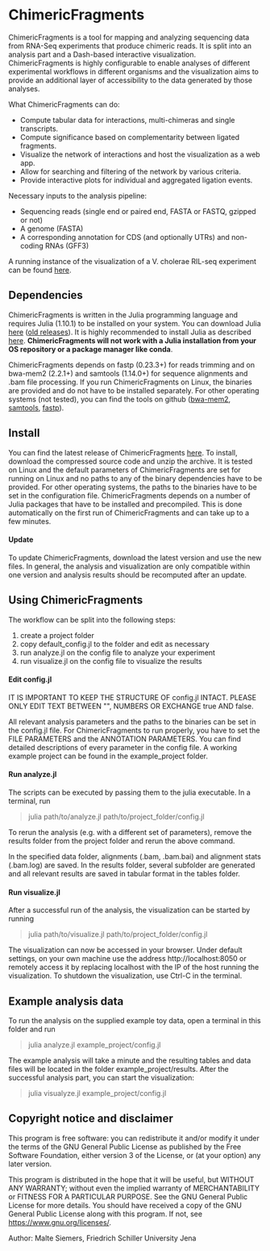 # ChimericFragments

ChimericFragments is a tool for mapping and analyzing sequencing data from RNA-Seq experiments that
produce chimeric reads. It is split into an analysis part and a Dash-based interactive visualization.
ChimericFragments is highly configurable to enable analyses of different experimental workflows in
different organisms and the visualization aims to provide an additional layer of accessibility to the
data generated by those analyses.

What ChimericFragments can do:

- Compute tabular data for interactions, multi-chimeras and single transcripts.
- Compute significance based on complementarity between ligated fragments.
- Visualize the network of interactions and host the visualization as a web app.
- Allow for searching and filtering of the network by various criteria.
- Provide interactive plots for individual and aggregated ligation events.

Necessary inputs to the analysis pipeline:

- Sequencing reads (single end or paired end, FASTA or FASTQ, gzipped or not)
- A genome (FASTA)
- A corresponding annotation for CDS (and optionally UTRs) and non-coding RNAs (GFF3)

A running instance of the visualization of a V. cholerae RIL-seq experiment can be found 
[here](https://vch-interactome.uni-jena.de/).

## Dependencies

ChimericFragments is written in the Julia programming language and requires Julia (1.10.1) to
be installed on your system. You can download Julia [here](https://julialang.org/downloads/)
([old releases](https://julialang.org/downloads/oldreleases/)). It is highly recommended to install
Julia as described [here](https://julialang.org/downloads/platform/). **ChimericFragments will not
work with a Julia installation from your OS repository or a package manager like conda**.

ChimericFragments depends on fastp (0.23.3+) for reads trimming and on bwa-mem2 (2.2.1+) and samtools (1.14.0+)
for sequence alignments and .bam file processing. If you run ChimericFragments on Linux, the binaries are provided
and do not have to be installed separately. For other operating systems (not tested), you can find the tools on
github ([bwa-mem2](https://github.com/bwa-mem2/bwa-mem2/releases),
    [samtools](https://github.com/samtools/samtools/releases),
    [fastp](https://github.com/OpenGene/fastp/releases)).

## Install

You can find the latest release of ChimericFragments [here](https://github.com/maltesie/ChimericFragments/releases/latest).
To install, download the compressed source code and unzip the archive. It is tested on Linux and the default parameters
of ChimericFragments are set for running on Linux and no paths to any of the binary dependencies have to be provided.
For other operating systems, the paths to the binaries have to be set in the configuration file. ChimericFragments
depends on a number of Julia packages that have to be installed and precompiled. This is done automatically on the
first run of ChimericFragments and can take up to a few minutes.

#### Update

To update ChimericFragments, download the latest version and use the new files. In general, the analysis and visualization
are only compatible within one version and analysis results should be recomputed after an update.

## Using ChimericFragments

The workflow can be split into the following steps:

1. create a project folder
3. copy default_config.jl to the folder and edit as necessary
4. run analyze.jl on the config file to analyze your experiment
5. run visualize.jl on the config file to visualize the results

#### Edit config.jl

IT IS IMPORTANT TO KEEP THE STRUCTURE OF config.jl INTACT. PLEASE ONLY EDIT TEXT BETWEEN "",
NUMBERS OR EXCHANGE true AND false.

All relevant analysis parameters and the paths to the binaries can be set in the config.jl file.
For ChimericFragments to run properly, you have to set the FILE PARAMETERS and the ANNOTATION
PARAMETERS. You can find detailed descriptions of every parameter in the config file. A working
example project can be found in the example_project folder.

#### Run analyze.jl

The scripts can be executed by passing them to the julia executable. In a terminal, run

>julia path/to/analyze.jl path/to/project_folder/config.jl

To rerun the analysis (e.g. with a different set of parameters), remove the results folder from
the project folder and rerun the above command.

In the specified data folder, alignments (.bam, .bam.bai) and alignment stats (.bam.log) are saved.
In the results folder, several subfolder are generated and all relevant results are saved in tabular
format in the tables folder.

#### Run visualize.jl

After a successful run of the analysis, the visualization can be started by running

>julia path/to/visualize.jl path/to/project_folder/config.jl

The visualization can now be accessed in your browser. Under default settings, on your own machine
use the address http://localhost:8050 or remotely access it by replacing localhost with the IP of the
host running the visualization. To shutdown the visualization, use Ctrl-C in the terminal.

## Example analysis data

To run the analysis on the supplied example toy data, open a terminal in this folder and run

>julia analyze.jl example_project/config.jl

The example analysis will take a minute and the resulting tables and data files will be located in the
folder example_project/results. After the successful analysis part, you can start the visualization:

>julia visualyze.jl example_project/config.jl

## Copyright notice and disclaimer

This program is free software: you can redistribute it and/or modify it under the terms of the
GNU General Public License as published by the Free Software Foundation, either version 3 of the
License, or (at your option) any later version.

This program is distributed in the hope that it will be useful, but WITHOUT ANY WARRANTY; without
even the implied warranty of MERCHANTABILITY or FITNESS FOR A PARTICULAR PURPOSE. See the
GNU General Public License for more details. You should have received a copy of the
GNU General Public License along with this program. If not, see https://www.gnu.org/licenses/.

Author: Malte Siemers, Friedrich Schiller University Jena
